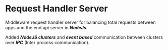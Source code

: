 # Request Handler Server
Middleware request handler server for balancing total requests between apps and the end api server in ***NodeJs***.

Added ***NodeJS clusters*** and ***event based*** communication between clusters over ***IPC*** (Inter process communication).

